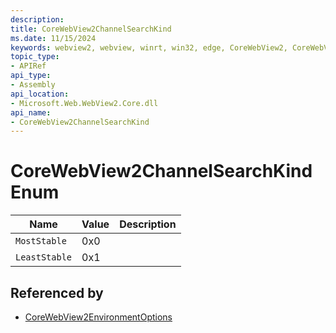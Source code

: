 ```yaml
---
description: 
title: CoreWebView2ChannelSearchKind
ms.date: 11/15/2024
keywords: webview2, webview, winrt, win32, edge, CoreWebView2, CoreWebView2Controller, browser control, edge html, CoreWebView2ChannelSearchKind
topic_type:
- APIRef
api_type:
- Assembly
api_location:
- Microsoft.Web.WebView2.Core.dll
api_name:
- CoreWebView2ChannelSearchKind
---
```


# CoreWebView2ChannelSearchKind Enum

| Name |  Value | Description |
|--|--|--|
|`MostStable` | 0x0  |  |
|`LeastStable` | 0x1  |  |


## Referenced by

- [CoreWebView2EnvironmentOptions](corewebview2environmentoptions.md)
